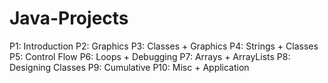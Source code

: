 # Java-Projects

P1: Introduction
P2: Graphics
P3: Classes + Graphics
P4: Strings + Classes
P5: Control Flow
P6: Loops + Debugging
P7: Arrays + ArrayLists
P8: Designing Classes
P9: Cumulative
P10: Misc + Application
